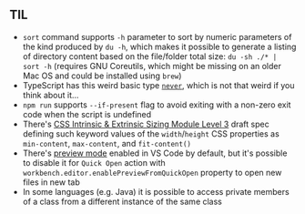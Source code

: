 ## TIL
- `sort` command supports `-h` parameter to sort by numeric parameters of the kind produced by `du -h`, which makes it possible to generate a listing of directory content based on the file/folder total size: `du -sh ./* | sort -h` (requires GNU Coreutils, which might be missing on an older  Mac OS and could be installed using `brew`) 
- TypeScript has this weird basic type [`never`](https://www.typescriptlang.org/docs/handbook/basic-types.html#never), which is not that weird if you think about it...
- `npm run` supports `--if-present` flag to avoid exiting with a non-zero exit code when the script is undefined
- There's [CSS Intrinsic & Extrinsic Sizing Module Level 3](https://www.w3.org/TR/css-sizing-3/) draft spec defining such keyword values of the `width`/`height` CSS properties as `min-content`, `max-content`, and `fit-content()`
- There's [preview mode](https://code.visualstudio.com/docs/getstarted/userinterface#_preview-mode) enabled in VS Code by default, but it's possible to disable it for `Quick Open` action with `workbench.editor.enablePreviewFromQuickOpen` property to open new files in new tab
- In some languages (e.g. Java) it is possible to access private members of a class from a different instance of the same class
